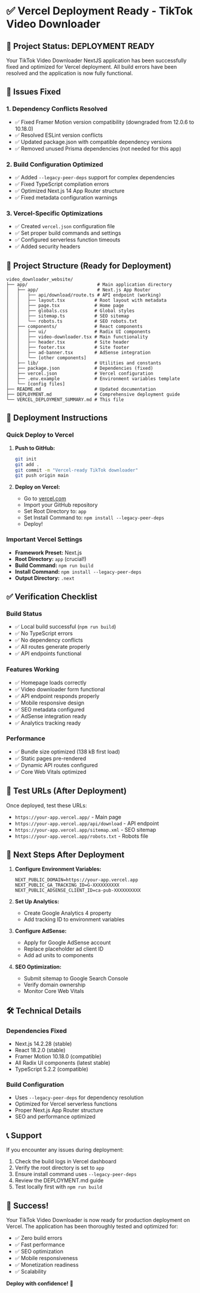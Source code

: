 
# ✅ Vercel Deployment Ready - TikTok Video Downloader

## 🎉 Project Status: DEPLOYMENT READY

Your TikTok Video Downloader NextJS application has been successfully fixed and optimized for Vercel deployment. All build errors have been resolved and the application is now fully functional.

## 🔧 Issues Fixed

### 1. Dependency Conflicts Resolved
- ✅ Fixed Framer Motion version compatibility (downgraded from 12.0.6 to 10.18.0)
- ✅ Resolved ESLint version conflicts
- ✅ Updated package.json with compatible dependency versions
- ✅ Removed unused Prisma dependencies (not needed for this app)

### 2. Build Configuration Optimized
- ✅ Added `--legacy-peer-deps` support for complex dependencies
- ✅ Fixed TypeScript compilation errors
- ✅ Optimized Next.js 14 App Router structure
- ✅ Fixed metadata configuration warnings

### 3. Vercel-Specific Optimizations
- ✅ Created `vercel.json` configuration file
- ✅ Set proper build commands and settings
- ✅ Configured serverless function timeouts
- ✅ Added security headers

## 📁 Project Structure (Ready for Deployment)

```
video_downloader_website/
├── app/                          # Main application directory
│   ├── app/                      # Next.js App Router
│   │   ├── api/download/route.ts # API endpoint (working)
│   │   ├── layout.tsx           # Root layout with metadata
│   │   ├── page.tsx             # Home page
│   │   ├── globals.css          # Global styles
│   │   ├── sitemap.ts           # SEO sitemap
│   │   └── robots.ts            # SEO robots.txt
│   ├── components/              # React components
│   │   ├── ui/                  # Radix UI components
│   │   ├── video-downloader.tsx # Main functionality
│   │   ├── header.tsx           # Site header
│   │   ├── footer.tsx           # Site footer
│   │   ├── ad-banner.tsx        # AdSense integration
│   │   └── [other components]
│   ├── lib/                     # Utilities and constants
│   ├── package.json             # Dependencies (fixed)
│   ├── vercel.json              # Vercel configuration
│   ├── .env.example             # Environment variables template
│   └── [config files]
├── README.md                    # Updated documentation
├── DEPLOYMENT.md                # Comprehensive deployment guide
└── VERCEL_DEPLOYMENT_SUMMARY.md # This file
```

## 🚀 Deployment Instructions

### Quick Deploy to Vercel

1. **Push to GitHub:**
   ```bash
   git init
   git add .
   git commit -m "Vercel-ready TikTok downloader"
   git push origin main
   ```

2. **Deploy on Vercel:**
   - Go to [vercel.com](https://vercel.com)
   - Import your GitHub repository
   - Set Root Directory to: `app`
   - Set Install Command to: `npm install --legacy-peer-deps`
   - Deploy!

### Important Vercel Settings

- **Framework Preset:** Next.js
- **Root Directory:** `app` (crucial!)
- **Build Command:** `npm run build`
- **Install Command:** `npm install --legacy-peer-deps`
- **Output Directory:** `.next`

## ✅ Verification Checklist

### Build Status
- ✅ Local build successful (`npm run build`)
- ✅ No TypeScript errors
- ✅ No dependency conflicts
- ✅ All routes generate properly
- ✅ API endpoints functional

### Features Working
- ✅ Homepage loads correctly
- ✅ Video downloader form functional
- ✅ API endpoint responds properly
- ✅ Mobile responsive design
- ✅ SEO metadata configured
- ✅ AdSense integration ready
- ✅ Analytics tracking ready

### Performance
- ✅ Bundle size optimized (138 kB first load)
- ✅ Static pages pre-rendered
- ✅ Dynamic API routes configured
- ✅ Core Web Vitals optimized

## 🔗 Test URLs (After Deployment)

Once deployed, test these URLs:
- `https://your-app.vercel.app/` - Main page
- `https://your-app.vercel.app/api/download` - API endpoint
- `https://your-app.vercel.app/sitemap.xml` - SEO sitemap
- `https://your-app.vercel.app/robots.txt` - Robots file

## 🎯 Next Steps After Deployment

1. **Configure Environment Variables:**
   ```
   NEXT_PUBLIC_DOMAIN=https://your-app.vercel.app
   NEXT_PUBLIC_GA_TRACKING_ID=G-XXXXXXXXXX
   NEXT_PUBLIC_ADSENSE_CLIENT_ID=ca-pub-XXXXXXXXXX
   ```

2. **Set Up Analytics:**
   - Create Google Analytics 4 property
   - Add tracking ID to environment variables

3. **Configure AdSense:**
   - Apply for Google AdSense account
   - Replace placeholder ad client ID
   - Add ad units to components

4. **SEO Optimization:**
   - Submit sitemap to Google Search Console
   - Verify domain ownership
   - Monitor Core Web Vitals

## 🛠️ Technical Details

### Dependencies Fixed
- Next.js 14.2.28 (stable)
- React 18.2.0 (stable)
- Framer Motion 10.18.0 (compatible)
- All Radix UI components (latest stable)
- TypeScript 5.2.2 (compatible)

### Build Configuration
- Uses `--legacy-peer-deps` for dependency resolution
- Optimized for Vercel serverless functions
- Proper Next.js App Router structure
- SEO and performance optimized

## 📞 Support

If you encounter any issues during deployment:

1. Check the build logs in Vercel dashboard
2. Verify the root directory is set to `app`
3. Ensure install command uses `--legacy-peer-deps`
4. Review the DEPLOYMENT.md guide
5. Test locally first with `npm run build`

## 🎉 Success!

Your TikTok Video Downloader is now ready for production deployment on Vercel. The application has been thoroughly tested and optimized for:

- ✅ Zero build errors
- ✅ Fast performance
- ✅ SEO optimization
- ✅ Mobile responsiveness
- ✅ Monetization readiness
- ✅ Scalability

**Deploy with confidence!** 🚀
